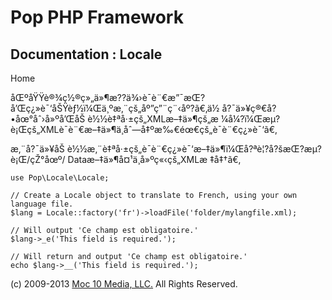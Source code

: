 Pop PHP Framework
=================

Documentation : Locale
----------------------

Home

åŒºåŸŸè®¾ç½®ç»„ä»¶æ??ä¾›è¯­è¨€æ”¯æŒ?å’Œç¿»è¯‘åŠŸèƒ½ï¼Œä¸ºæ‚¨çš„åº”ç”¨ç¨‹åº?ã€‚ä½
å?¯ä»¥ç®€å?•åœ°åˆ›å»ºå’ŒåŠ è½½è‡ªå·±çš„XMLæ–‡ä»¶çš„æ
¼å¼?ï¼Œæµ?è¡Œçš„XMLè¯­è¨€æ–‡ä»¶ä¸­åˆ—å‡ºæ‰€éœ€çš„è¯­è¨€ç¿»è¯‘ã€‚

æ‚¨å?¯ä»¥åŠ
è½½æ‚¨è‡ªå·±çš„è¯­è¨€ç¿»è¯‘æ–‡ä»¶ï¼Œå?ªè¦?å?šæŒ?æµ?è¡Œ/çŽ°åœº/
Dataæ–‡ä»¶å¤¹ä¸­å»ºç«‹çš„XMLæ ‡å‡†ã€‚

    use Pop\Locale\Locale;

    // Create a Locale object to translate to French, using your own language file.
    $lang = Locale::factory('fr')->loadFile('folder/mylangfile.xml);

    // Will output 'Ce champ est obligatoire.'
    $lang->_e('This field is required.');

    // Will return and output 'Ce champ est obligatoire.'
    echo $lang->__('This field is required.');

\(c) 2009-2013 [Moc 10 Media, LLC.](http://www.moc10media.com) All
Rights Reserved.
